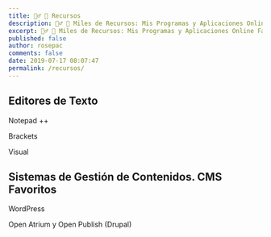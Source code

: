 ```yaml
---
title: 👷‍♂️ 🔨 Recursos
description: 👷‍♂️ 🔨 Miles de Recursos: Mis Programas y Aplicaciones Online Favoritos ⭐ La mejor caja de herramientas para desarrollador web y webmaster de todo Internet.
excerpt: 👷‍♂️ 🔨 Miles de Recursos: Mis Programas y Aplicaciones Online Favoritos ⭐ La mejor caja de herramientas para desarrollador web y webmaster de todo Internet.
published: false
author: rosepac
comments: false
date: 2019-07-17 08:07:47
permalink: /recursos/
---
```

## Editores de Texto

Notepad ++

Brackets

Visual

## Sistemas de Gestión de Contenidos. CMS Favoritos

WordPress

Open Atrium y Open Publish (Drupal)